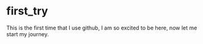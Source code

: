 # first_try
This is the first time that I use github, I am so excited to be here, now let me start my journey.
